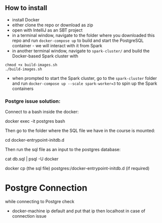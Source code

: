 ## How to install

- install Docker
- either clone the repo or download as zip
- open with IntelliJ as an SBT project
- in a terminal window, navigate to the folder where you downloaded this repo and run `docker-compose up` to build and start the PostgreSQL container - we will interact with it from Spark
- in another terminal window, navigate to `spark-cluster/` and build the Docker-based Spark cluster with
```
chmod +x build-images.sh
./build-images.sh
```
- when prompted to start the Spark cluster, go to the `spark-cluster` folder and run `docker-compose up --scale spark-worker=3` to spin up the Spark containers

### Postgre issue solution:

Connect to a bash inside the docker:

docker exec -it postgres bash

Then go to the folder where the SQL file we have in the course is mounted:

cd docker-entrypoint-initdb.d

Then run the sql file as an input to the postgres database:

cat db.sql | psql -U docker

docker cp (the sql file) postgres:/docker-entrypoint-initdb.d (if required)

# Postgre Connection

while connecting to Postgre check

- docker-machine ip default 
and put that ip then localhost in case of connection issue
